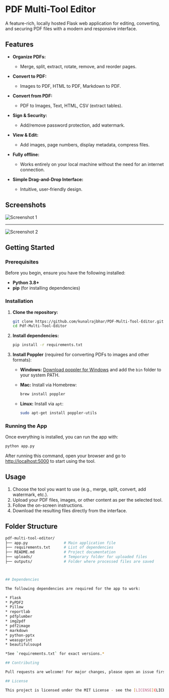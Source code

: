 # PDF Multi-Tool Editor

A feature-rich, locally hosted Flask web application for editing, converting, and securing PDF files with a modern and responsive interface.

## Features

- **Organize PDFs:**
  - Merge, split, extract, rotate, remove, and reorder pages.
  
- **Convert to PDF:**
  - Images to PDF, HTML to PDF, Markdown to PDF.

- **Convert from PDF:**
  - PDF to Images, Text, HTML, CSV (extract tables).

- **Sign & Security:**
  - Add/remove password protection, add watermark.

- **View & Edit:**
  - Add images, page numbers, display metadata, compress files.

- **Fully offline:** 
  - Works entirely on your local machine without the need for an internet connection.
  
- **Simple Drag-and-Drop Interface:**
  - Intuitive, user-friendly design.

## Screenshots

![Screenshot 1](https://github.com/user-attachments/assets/682da280-ad2b-4c6e-9378-741a9a5663f9)

---

![Screenshot 2](https://github.com/user-attachments/assets/ba9c8d34-95e0-4021-b7c0-3a022f96cc60)

## Getting Started

### Prerequisites

Before you begin, ensure you have the following installed:

- **Python 3.8+**
- **pip** (for installing dependencies)

### Installation

1. **Clone the repository:**

   ```bash
   git clone https://github.com/kunalrajbhar/PDF-Multi-Tool-Editor.git
   cd Pdf-Multi-Tool-Editor

2. **Install dependencies:**

   ```bash
   pip install -r requirements.txt
   ```

3. **Install Poppler** (required for converting PDFs to images and other formats):

   * **Windows:** [Download poppler for Windows](https://github.com/oschwartz10612/poppler-windows/releases) and add the `bin` folder to your system PATH.
   * **Mac:** Install via Homebrew:

     ```bash
     brew install poppler
     ```
   * **Linux:** Install via `apt`:

     ```bash
     sudo apt-get install poppler-utils
     ```

### Running the App

Once everything is installed, you can run the app with:

```bash
python app.py
```

After running this command, open your browser and go to [http://localhost:5000](http://localhost:5000) to start using the tool.

## Usage

1. Choose the tool you want to use (e.g., merge, split, convert, add watermark, etc.).
2. Upload your PDF files, images, or other content as per the selected tool.
3. Follow the on-screen instructions.
4. Download the resulting files directly from the interface.

## Folder Structure

```bash
pdf-multi-tool-editor/
├── app.py                # Main application file
├── requirements.txt      # List of dependencies
├── README.md             # Project documentation
├── uploads/              # Temporary folder for uploaded files
├── outputs/              # Folder where processed files are saved



## Dependencies

The following dependencies are required for the app to work:

* Flask
* PyPDF2
* Pillow
* reportlab
* pdfplumber
* img2pdf
* pdf2image
* markdown
* python-pptx
* weasyprint
* beautifulsoup4

*See `requirements.txt` for exact versions.*

## Contributing

Pull requests are welcome! For major changes, please open an issue first to discuss the changes you would like to make. Ensure that your changes do not break the functionality of the application and that they are well-documented.

## License

This project is licensed under the MIT License - see the [LICENSE](LICENSE) file for details.

```

